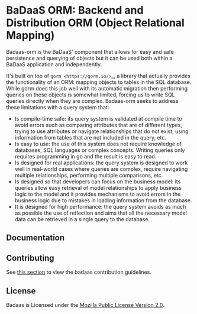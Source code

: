 # BaDaaS ORM: Backend and Distribution ORM (Object Relational Mapping) <!-- omit in toc -->

Badaas-orm is the BaDaaS' component that allows for easy and safe persistence and querying of objects but it can be used both within a BaDaaS application and independently.

It's built on top of `gorm <https://gorm.io/>`_, a library that actually provides the functionality of an ORM: mapping objects to tables in the SQL database. While gorm does this job well with its automatic migration then performing queries on these objects is somewhat limited, forcing us to write SQL queries directly when they are complex. Badaas-orm seeks to address these limitations with a query system that:

- Is compile-time safe: its query system is validated at compile time to avoid errors such as comparing attributes that are of different types, trying to use attributes or navigate relationships that do not exist, using information from tables that are not included in the query, etc.
- Is easy to use: the use of this system does not require knowledge of databases, SQL languages or complex concepts. Writing queries only requires programming in go and the result is easy to read.
- Is designed for real applications: the query system is designed to work well in real-world cases where queries are complex, require navigating multiple relationships, performing multiple comparisons, etc.
- Is designed so that developers can focus on the business model: its queries allow easy retrieval of model relationships to apply business logic to the model and it provides mechanisms to avoid errors in the business logic due to mistakes in loading information from the database.
- It is designed for high performance: the query system avoids as much as possible the use of reflection and aims that all the necessary model data can be retrieved in a single query to the database.

## Documentation

<!-- TODO add link to docs -->

## Contributing

See [this section](../docs/contributing/contributing.md) to view the badaas contribution guidelines.

## License

Badaas is Licensed under the [Mozilla Public License Version 2.0](../LICENSE).
